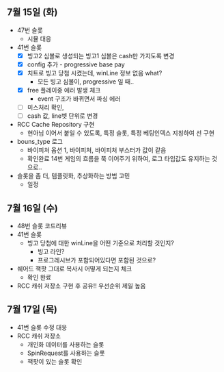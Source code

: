 
## 7월 15일 (화)

- 47번 슬롯
	- 시뮬 대응
- 41번 슬롯
	- [x]  빙고2 심볼로 생성되는 빙고1 심볼은 cash만 가지도록 변경
	- [x] config 추가 - progressive base pay
	- [x] 치트로 빙고 당첨 시켰는데, winLine 정보 없음 what?
		- 모든 빙고 심볼이, progressive 일 때..
	- [x] free 플레이중 에러 발생 체크
		- event 구조가 바뀌면서 파싱 에러
	- [ ] 미스처리 확인,
	- [ ] cash 값, line벳 단위로 변경
- RCC Cache Repository 구현
	- 현아님 이어서 붙일 수 있도록, 특정 슬롯, 특정 베팅인덱스 지칭하여 선 구현
- bouns_type 로그
	- 바이피처 옵션 1, 바이피처, 바이피처 부스터가 값이 같음
	- 확인완료 14번 게임의 흐름을 쭉 이어주기 위하여, 로그 타입값도 유지하는 것으로..
- 슬롯을 좀 더, 템플릿화, 추상화하는 방법 고민
	- 일정


## 7월 16일 (수)

- 48번 슬롯 코드리뷰
- 41번 슬롯
	- 빙고 당첨에 대한 winLine을 어떤 기준으로 처리할 것인지?
		- 빙고 라인?
		- 프로그레시브가 포함되어있다면 포함된 것으로?
- 쉐어드 잭팟 그대로 복사시 어떻게 되는지 체크
	- 확인 완료
- RCC 캐쉬 저장소 구현 후 공유!! 우선순위 제일 높음


## 7월 17일 (목)

- 41번 슬롯 수정 대응
- RCC 캐쉬 저장소
	- 개인화 데이터를 사용하는 슬롯
	- SpinRequest를 사용하는 슬롯
	- 잭팟이 있는 슬롯 확인